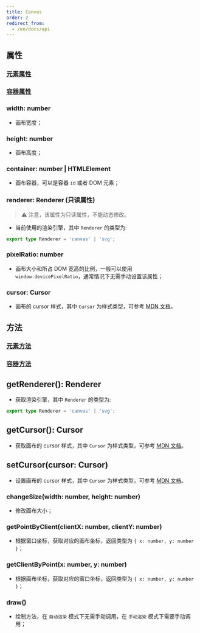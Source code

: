 ```yaml
---
title: Canvas
order: 2
redirect_from:
  - /en/docs/api
---
```


## 属性

### [元素属性](/zh/docs/api/general/element#属性)

### [容器属性](/zh/docs/api/general/container#属性)

### width: number

- 画布宽度；

### height: number

- 画布高度；

### container: number | HTMLElement

- 画布容器，可以是容器 `id` 或者 DOM 元素；

### renderer: Renderer (只读属性)

> ⚠️ 注意，该属性为只读属性，不能动态修改。

- 当前使用的渲染引擎，其中 `Renderer` 的类型为:

```ts
export type Renderer = 'canvas' | 'svg';
```

### pixelRatio: number

- 画布大小和所占 DOM 宽高的比例，一般可以使用 `window.devicePixelRatio`，通常情况下无需手动设置该属性；

### cursor: Cursor

- 画布的 cursor 样式，其中 `Cursor` 为样式类型，可参考 [MDN 文档](https://developer.mozilla.org/en-US/docs/Web/CSS/cursor)。

## 方法

### [元素方法](/zh/docs/api/general/element#方法)

### [容器方法](/zh/docs/api/general/container#方法)

## getRenderer(): Renderer

- 获取渲染引擎，其中 `Renderer` 的类型为:

```ts
export type Renderer = 'canvas' | 'svg';
```

## getCursor(): Cursor

- 获取画布的 cursor 样式，其中 `Cursor` 为样式类型，可参考 [MDN 文档](https://developer.mozilla.org/en-US/docs/Web/CSS/cursor)。

## setCursor(cursor: Cursor)

- 设置画布的 cursor 样式，其中 `Cursor` 为样式类型，可参考 [MDN 文档](https://developer.mozilla.org/en-US/docs/Web/CSS/cursor)。

### changeSize(width: number, height: number)

- 修改画布大小；

### getPointByClient(clientX: number, clientY: number)

- 根据窗口坐标，获取对应的画布坐标，返回类型为 `{ x: number, y: number }`；

### getClientByPoint(x: number, y: number)

- 根据画布坐标，获取对应的窗口坐标，返回类型为 `{ x: number, y: number }`；

### draw()

- 绘制方法，在 `自动渲染` 模式下无需手动调用，在 `手动渲染` 模式下需要手动调用；

